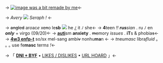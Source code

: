 -> [![image was a bit remade by me](https://64.media.tumblr.com/4da58a0dcddfb527356cf1d5c6423eff/d2602fc593831217-a9/s400x600/cdd9f9571a60bf9bba5943dead0a62f0bcd228e5.pnj)](https://www.tumblr.com/idolismthing/717215332920606720/bibi-beatrice-luna-reden-amy-lee-i-love?source=share)<-

-> *Avery* ![](https://wilardo.crd.co/assets/images/gallery04/bfeb6cbe.gif?v=587f0c5f) *Seraph !* <-

-> ~~angled~~ ar*o*ac*e* x~~en~~o le**sb** ![](https://cdn.discordapp.com/attachments/961487012299436062/1001985613421097060/whitebuttonR.png) he [ﾉ](https://en.pronouns.page/@ant_fucker98) it ﾉ she<-
-> **4**teen *!! **rus**sian* . ru ﾉ en ***only*** + vi*r*go (09/20)<-
-> [**auti**](https://www.cdc.gov/ncbddd/autism/facts.html)sm **anxiety** . ~~me~~mory *issues* . **iT**s & phobia~~s~~<-
-> [**4w3 enfp-t**](https://rentry.co/rins-personality) so/sx mel-sang ambi~~v~~ nonhu**ma**n <-
-> *t*neu*masc* libra*fluid* ｡ ｡ ｡ use fe**masc** term*s* *!*<-

-> 「 [**DNI + BYF**](https://rentry.co/-1990) • [LIKES / DISLIKES](https://rentry.co/-1979) • [URL HOARD](https://rentry.co/rins-links) 」<-